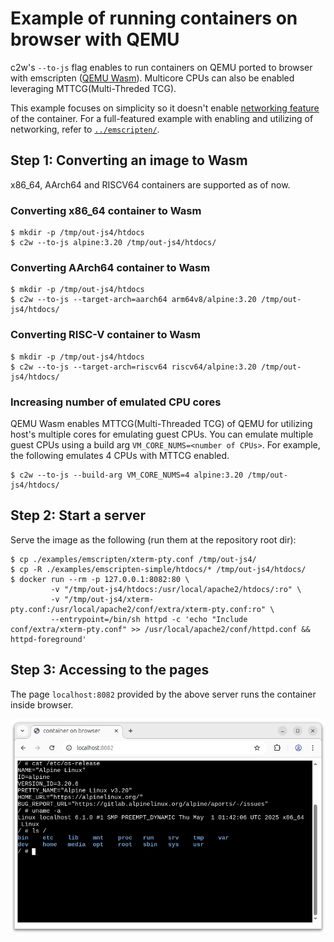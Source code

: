 # Example of running containers on browser with QEMU

c2w's `--to-js` flag enables to run containers on QEMU ported to browser with emscripten ([QEMU Wasm](https://github.com/ktock/qemu-wasm)).
Multicore CPUs can also be enabled leveraging MTTCG(Multi-Threded TCG).

This example focuses on simplicity so it doesn't enable [networking feature](../networking) of the container.
For a full-featured example with enabling and utilizing of networking, refer to [`../emscripten/`](../emscripten/).

## Step 1: Converting an image to Wasm

x86_64, AArch64 and RISCV64 containers are supported as of now.

### Converting x86_64 container to Wasm

```
$ mkdir -p /tmp/out-js4/htdocs
$ c2w --to-js alpine:3.20 /tmp/out-js4/htdocs/
```

### Converting AArch64 container to Wasm

```
$ mkdir -p /tmp/out-js4/htdocs
$ c2w --to-js --target-arch=aarch64 arm64v8/alpine:3.20 /tmp/out-js4/htdocs/
```

### Converting RISC-V container to Wasm

```
$ mkdir -p /tmp/out-js4/htdocs
$ c2w --to-js --target-arch=riscv64 riscv64/alpine:3.20 /tmp/out-js4/htdocs/
```

### Increasing number of emulated CPU cores

QEMU Wasm enables MTTCG(Multi-Threaded TCG) of QEMU for utilizing host's multiple cores for emulating guest CPUs.
You can emulate multiple guest CPUs using a build arg `VM_CORE_NUMS=<number of CPUs>`.
For example, the following emulates 4 CPUs with MTTCG enabled.

```
$ c2w --to-js --build-arg VM_CORE_NUMS=4 alpine:3.20 /tmp/out-js4/htdocs/
```

## Step 2: Start a server

Serve the image as the following (run them at the repository root dir):

```
$ cp ./examples/emscripten/xterm-pty.conf /tmp/out-js4/
$ cp -R ./examples/emscripten-simple/htdocs/* /tmp/out-js4/htdocs/
$ docker run --rm -p 127.0.0.1:8082:80 \
         -v "/tmp/out-js4/htdocs:/usr/local/apache2/htdocs/:ro" \
         -v "/tmp/out-js4/xterm-pty.conf:/usr/local/apache2/conf/extra/xterm-pty.conf:ro" \
         --entrypoint=/bin/sh httpd -c 'echo "Include conf/extra/xterm-pty.conf" >> /usr/local/apache2/conf/httpd.conf && httpd-foreground'
```

## Step 3: Accessing to the pages

The page `localhost:8082` provided by the above server runs the container inside browser.

![Container on browser](../../docs/images/emscripten-qemu-alpine-simple.png)

